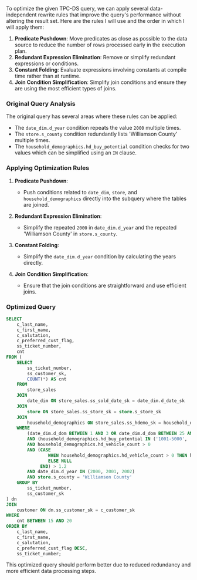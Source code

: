 To optimize the given TPC-DS query, we can apply several data-independent rewrite rules that improve the query's performance without altering the result set. Here are the rules I will use and the order in which I will apply them:

1. **Predicate Pushdown**: Move predicates as close as possible to the data source to reduce the number of rows processed early in the execution plan.
2. **Redundant Expression Elimination**: Remove or simplify redundant expressions or conditions.
3. **Constant Folding**: Evaluate expressions involving constants at compile time rather than at runtime.
4. **Join Condition Simplification**: Simplify join conditions and ensure they are using the most efficient types of joins.

### Original Query Analysis
The original query has several areas where these rules can be applied:
- The `date_dim.d_year` condition repeats the value `2000` multiple times.
- The `store.s_county` condition redundantly lists 'Williamson County' multiple times.
- The `household_demographics.hd_buy_potential` condition checks for two values which can be simplified using an `IN` clause.

### Applying Optimization Rules

1. **Predicate Pushdown**: 
   - Push conditions related to `date_dim`, `store`, and `household_demographics` directly into the subquery where the tables are joined.

2. **Redundant Expression Elimination**:
   - Simplify the repeated `2000` in `date_dim.d_year` and the repeated 'Williamson County' in `store.s_county`.

3. **Constant Folding**:
   - Simplify the `date_dim.d_year` condition by calculating the years directly.

4. **Join Condition Simplification**:
   - Ensure that the join conditions are straightforward and use efficient joins.

### Optimized Query
```sql
SELECT 
    c_last_name,
    c_first_name,
    c_salutation,
    c_preferred_cust_flag,
    ss_ticket_number,
    cnt
FROM (
    SELECT 
        ss_ticket_number,
        ss_customer_sk,
        COUNT(*) AS cnt
    FROM 
        store_sales
    JOIN 
        date_dim ON store_sales.ss_sold_date_sk = date_dim.d_date_sk
    JOIN 
        store ON store_sales.ss_store_sk = store.s_store_sk
    JOIN 
        household_demographics ON store_sales.ss_hdemo_sk = household_demographics.hd_demo_sk
    WHERE 
        (date_dim.d_dom BETWEEN 1 AND 3 OR date_dim.d_dom BETWEEN 25 AND 28)
        AND (household_demographics.hd_buy_potential IN ('1001-5000', '0-500'))
        AND household_demographics.hd_vehicle_count > 0
        AND (CASE 
                WHEN household_demographics.hd_vehicle_count > 0 THEN household_demographics.hd_dep_count / household_demographics.hd_vehicle_count 
                ELSE NULL 
             END) > 1.2
        AND date_dim.d_year IN (2000, 2001, 2002)
        AND store.s_county = 'Williamson County'
    GROUP BY 
        ss_ticket_number,
        ss_customer_sk
) dn
JOIN 
    customer ON dn.ss_customer_sk = c_customer_sk
WHERE 
    cnt BETWEEN 15 AND 20
ORDER BY 
    c_last_name,
    c_first_name,
    c_salutation,
    c_preferred_cust_flag DESC,
    ss_ticket_number;
```

This optimized query should perform better due to reduced redundancy and more efficient data processing steps.